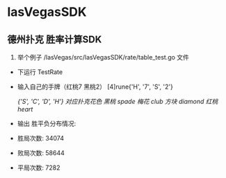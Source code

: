 # lasVegasSDK


## 德州扑克  胜率计算SDK


1. 举个例子  /lasVegas/src/lasVegasSDK/rate/table_test.go 文件 
- 下运行 TestRate 


- 输入自己的手牌（红桃7  黑桃2）  [4]rune{'H', '7', 'S', '2'}

   *{'S', 'C', 'D', 'H'} 对应扑克花色   黑桃 spade  梅花 club  方块 diamond  红桃 heart*


- 输出 胜平负分布情况:

- 胜局次数: 34074
- 败局次数: 58644
- 平局次数: 7282